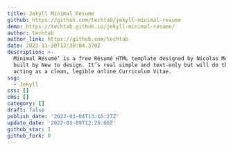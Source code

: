 ```yaml
---
title: Jekyll Minimal Resume
github: https://github.com/techtab/jekyll-minimal-resume
demo: https://techtab.github.io/jekyll-minimal-resume/
author: techtab
author_link: https://github.com/techtab
date: 2023-11-30T12:30:04.370Z
description: >-
  Minimal Résumé’ is a free Résumé HTML template designed by Nicolas Meuzard and
  built by New to design. It’s real simple and text-only but will do the job
  acting as a clean, legible online Curriculum Vitae.
ssg:
  - Jekyll
css: []
cms: []
category: []
draft: false
publish_date: '2022-03-04T13:16:27Z'
update_date: '2022-03-09T12:26:08Z'
github_star: 1
github_fork: 0
---
```

